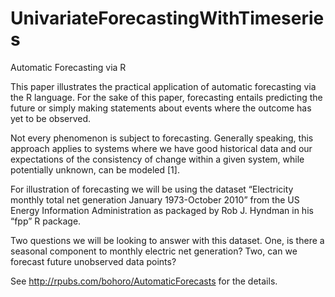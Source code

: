 UnivariateForecastingWithTimeseries
===================================

Automatic Forecasting via R

This paper illustrates the practical application of automatic forecasting via the R language.  For the sake of this paper, forecasting entails predicting the future or simply making statements about events where the outcome has yet to be observed.  

Not every phenomenon is subject to forecasting.  Generally speaking, this approach applies to systems where we have good historical data and our expectations of the consistency of change within a given system, while potentially unknown, can be modeled [1].

For illustration of forecasting we will be using the dataset “Electricity monthly total net generation January 1973-October 2010” from the US Energy Information Administration as packaged by Rob J. Hyndman in his “fpp” R package.

Two questions we will be looking to answer with this dataset.  One, is there a seasonal component to monthly electric net generation?  Two, can we forecast future unobserved data points?

See http://rpubs.com/bohoro/AutomaticForecasts for the details.

